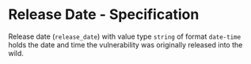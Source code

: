 # Release Date - Specification

Release date (`release_date`) with value type `string` of format `date-time` holds the date and time the vulnerability
was originally released into the wild.
